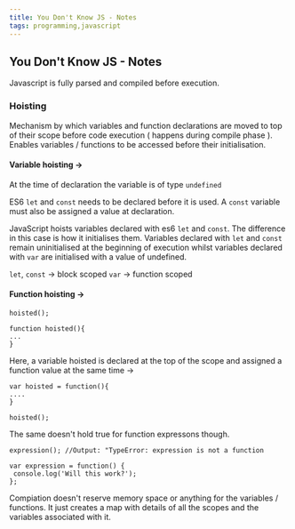 ```yaml
---
title: You Don't Know JS - Notes
tags: programming,javascript
---
```

 ## You Don't Know JS - Notes

 Javascript is  fully parsed and compiled before execution.

 ### Hoisting
 Mechanism by which variables and function declarations are moved to top of their scope before code execution ( happens during compile phase ). Enables variables / functions to be accessed before their initialisation.

 #### Variable hoisting ->

 At the time of declaration the variable is of type `undefined`

 ES6 `let` and `const` needs to be declared before it is used. A `const` variable must  also be assigned a value at declaration.

JavaScript hoists variables declared with es6 `let` and `const`. The difference in this case is how it initialises them. Variables declared with `let` and `const` remain uninitialised at the beginning of execution whilst variables declared with `var` are initialised with a value of undefined.

 `let`, `const` -> block scoped
 `var` -> function scoped

 #### Function hoisting ->

```
hoisted();

function hoisted(){
...
}
```

 Here, a variable hoisted is declared at the top of the scope and assigned a function value at the same time ->
 ```
var hoisted = function(){
....
}

hoisted();
```

 The same doesn't hold true for function expressons though.

 ```
expression(); //Output: "TypeError: expression is not a function

var expression = function() {
  console.log('Will this work?');
};
 ```

Compiation doesn't reserve memory space or anything for the variables / functions. It just creates a map with details of all the scopes and the variables associated with it.















